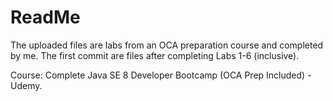 # ReadMe
The uploaded files are labs from an OCA preparation course and completed by me.
The first commit are files after completing Labs 1-6 (inclusive).

Course: Complete Java SE 8 Developer Bootcamp (OCA Prep Included) - Udemy.
